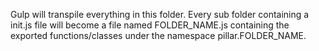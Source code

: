 Gulp will transpile everything in this folder. Every sub folder containing a init.js file will become a file named
FOLDER_NAME.js containing the exported functions/classes under the namespace pillar.FOLDER_NAME.
